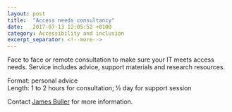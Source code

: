 ```yaml
---
layout: post
title:  "Access needs consultancy"
date:   2017-07-13 12:05:52 +0100
category: Accessibility and inclusion
excerpt_separator: <!--more-->
---
```


Face to face or remote consultation to make sure your IT meets access needs. Service includes advice, support materials and research resources.

Format: personal advice  
Length: 1 to 2 hours for consultation; ½ day for support session

Contact <a href="mailto:CentreOfExcellenceCentral@digital.homeoffice.gov.uk">James Buller</a> for more information.
